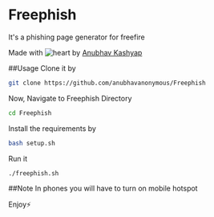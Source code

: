 # Freephish
It's a phishing page generator for freefire

Made with ![heart](https://cloud.githubusercontent.com/assets/4301109/16754758/82e3a63c-4813-11e6-9430-6015d98aeaab.png) by <a href=https://instagram.com/anubhavanonymous>Anubhav Kashyap</a>

##Usage
Clone it by
```bash
git clone https://github.com/anubhavanonymous/Freephish
```
Now, Navigate to Freephish Directory
```bash
cd Freephish
```
Install the requirements by
```bash
bash setup.sh
```
Run it 
```bash
./freephish.sh
```

##Note
In phones you will have to turn on mobile hotspot

Enjoy⚡



